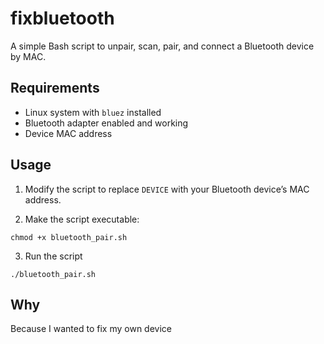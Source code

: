 # fixbluetooth

A simple Bash script to unpair, scan, pair, and connect a Bluetooth device by MAC.

## Requirements

- Linux system with `bluez` installed
- Bluetooth adapter enabled and working
- Device MAC address

## Usage

1. Modify the script to replace `DEVICE` with your Bluetooth device’s MAC address.

2. Make the script executable:
```
chmod +x bluetooth_pair.sh
```
3. Run the script
```
./bluetooth_pair.sh
```

## Why 
Because I wanted to fix my own device
